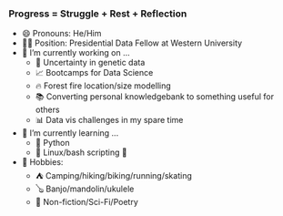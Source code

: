 ### Progress = Struggle + Rest + Reflection

- 😄 Pronouns: He/Him
- :man_teacher: Position: Presidential Data Fellow at Western University
- 🔭 I’m currently working on ...
  - :dna: Uncertainty in genetic data
  - :chart_with_upwards_trend: Bootcamps for Data Science
  - :fire: Forest fire location/size modelling
  - :books: Converting personal knowledgebank to something useful for others
  - :bar_chart: Data vis challenges in my spare time
- 🌱 I’m currently learning ...
  - :snake: Python 
  - :penguin: Linux/bash scripting :penguin:
- :sunrise_over_mountains: Hobbies:
  - :tent: Camping/hiking/biking/running/skating
  - :banjo: Banjo/mandolin/ukulele
  - :blue_book: Non-fiction/Sci-Fi/Poetry

<!--
**DBecker7/DBecker7** is a ✨ _special_ ✨ repository because its `README.md` (this file) appears on your GitHub profile.

Here are some ideas to get you started:

- 🌱 I’m currently learning ...
- 👯 I’m looking to collaborate on ...
- 🤔 I’m looking for help with ...
- 💬 Ask me about ...
- 📫 How to reach me: ...
- ⚡ Fun fact: ...
-->
